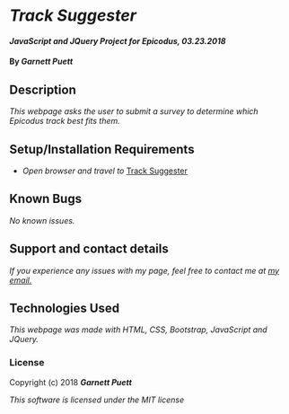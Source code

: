 # _Track Suggester_

#### _JavaScript and JQuery Project for Epicodus, 03.23.2018_

#### By _**Garnett Puett**_

## Description

_This webpage asks the user to submit a survey to determine which Epicodus track best fits them._

## Setup/Installation Requirements

* _Open browser and travel to_ <a href='https://gpuett.github.io/track-suggester/'>Track Suggester</a>

## Known Bugs

_No known issues._

## Support and contact details

_If you experience any issues with my page, feel free to contact me at <a href='mailto:gpuett@gmail.com'>my email.</a>_

## Technologies Used

_This webpage was made with HTML, CSS, Bootstrap, JavaScript and JQuery._

### License

Copyright (c) 2018 **_Garnett Puett_**

*This software is licensed under the MIT license*
